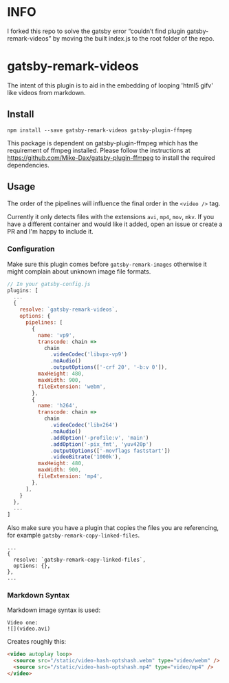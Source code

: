 # INFO

I forked this repo to solve the gatsby error “couldn’t find plugin gatsby-remark-videos” by moving the built index.js to the root folder of the repo.

# gatsby-remark-videos

The intent of this plugin is to aid in the embedding of looping 'html5 gifv'
like videos from markdown.

## Install

`npm install --save gatsby-remark-videos gatsby-plugin-ffmpeg`

This package is dependent on gatsby-plugin-ffmpeg which has the requirement of ffmpeg installed. Please follow the instructions at https://github.com/Mike-Dax/gatsby-plugin-ffmpeg to install the required dependencies.

## Usage

The order of the pipelines will influence the final order in the `<video />`
tag.

Currently it only detects files with the extensions `avi`, `mp4`, `mov`, `mkv`. If you have a different container and would like it added, open an issue or create a PR and I'm happy to include it.

### Configuration

Make sure this plugin comes before `gatsby-remark-images` otherwise it might complain about unknown image file formats.

```javascript
// In your gatsby-config.js
plugins: [
  ...
  {
    resolve: `gatsby-remark-videos`,
    options: {
      pipelines: [
        {
          name: 'vp9',
          transcode: chain =>
            chain
              .videoCodec('libvpx-vp9')
              .noAudio()
              .outputOptions(['-crf 20', '-b:v 0']),
          maxHeight: 480,
          maxWidth: 900,
          fileExtension: 'webm',
        },
        {
          name: 'h264',
          transcode: chain =>
            chain
              .videoCodec('libx264')
              .noAudio()
              .addOption('-profile:v', 'main')
              .addOption('-pix_fmt', 'yuv420p')
              .outputOptions(['-movflags faststart'])
              .videoBitrate('1000k'),
          maxHeight: 480,
          maxWidth: 900,
          fileExtension: 'mp4',
        },
      ],
    }
  },
  ...
]
```

Also make sure you have a plugin that copies the files you are referencing, for example `gatsby-remark-copy-linked-files`.

```
...
{
  resolve: `gatsby-remark-copy-linked-files`,
  options: {},
},
...
```

### Markdown Syntax

Markdown image syntax is used:

```
Video one:
![](video.avi)
```

Creates roughly this:

```html
<video autoplay loop>
  <source src="/static/video-hash-optshash.webm" type="video/webm" />
  <source src="/static/video-hash-optshash.mp4" type="video/mp4" />
</video>
```
